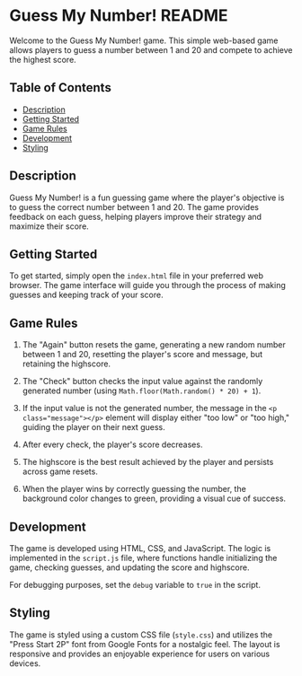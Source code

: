 # Guess My Number! README

Welcome to the Guess My Number! game. This simple web-based game allows players to guess a number between 1 and 20 and compete to achieve the highest score.

## Table of Contents

- [Description](#description)
- [Getting Started](#getting-started)
- [Game Rules](#game-rules)
- [Development](#development)
- [Styling](#styling)

## Description

Guess My Number! is a fun guessing game where the player's objective is to guess the correct number between 1 and 20. The game provides feedback on each guess, helping players improve their strategy and maximize their score.

## Getting Started

To get started, simply open the `index.html` file in your preferred web browser. The game interface will guide you through the process of making guesses and keeping track of your score.

## Game Rules

1. The "Again" button resets the game, generating a new random number between 1 and 20, resetting the player's score and message, but retaining the highscore.

2. The "Check" button checks the input value against the randomly generated number (using `Math.floor(Math.random() * 20) + 1`).

3. If the input value is not the generated number, the message in the `<p class="message"></p>` element will display either "too low" or "too high," guiding the player on their next guess.

4. After every check, the player's score decreases.

5. The highscore is the best result achieved by the player and persists across game resets.

6. When the player wins by correctly guessing the number, the background color changes to green, providing a visual cue of success.

## Development

The game is developed using HTML, CSS, and JavaScript. The logic is implemented in the `script.js` file, where functions handle initializing the game, checking guesses, and updating the score and highscore.

For debugging purposes, set the `debug` variable to `true` in the script.

## Styling

The game is styled using a custom CSS file (`style.css`) and utilizes the "Press Start 2P" font from Google Fonts for a nostalgic feel. The layout is responsive and provides an enjoyable experience for users on various devices.
